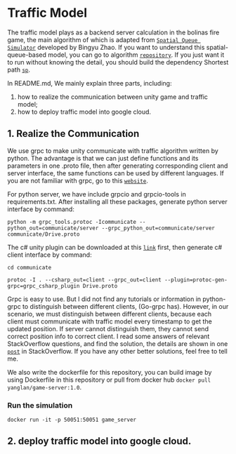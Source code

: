 # Traffic Model

The traffic model plays as a backend server calculation in the bolinas fire game, the main algorithm of which is adapted
from [`Spatial Queue Simulator`](https://github.com/cb-cities/spatial_queue) developed by Bingyu Zhao. If you want to understand
this spatial-queue-based model, you can go to algorithm [`repository`](https://github.com/cb-cities/spatial_queue). If you just want
it to run without knowing the detail, you should build the dependency Shortest path [`sp`](https://github.com/cb-cities/sp).


In README.md, We mainly explain three parts, including:

1. how to realize the communication between unity game and traffic model;
2. how to deploy traffic model into google cloud.

## 1. Realize the Communication

We use grpc to make unity communicate with traffic algorithm written by python. The advantage is that we can just define functions and its 
parameters in one .proto file, then after generating corresponding client and server interface, the same functions can 
be used by different languages. If you are not familiar with grpc, go to this [`website`](https://www.grpc.io/docs/what-is-grpc/).


For python server, we have include grpcio and grpcio-tools in requirements.txt. After installing all these packages, generate python
server interface by command:

`python -m grpc_tools.protoc -Icommunicate --python_out=communicate/server --grpc_python_out=communicate/server communicate/Drive.proto`

The c# unity plugin can be downloaded at this [`link`](https://intl.cloud.tencent.com/document/product/1055/39057#test) first, then generate c# client interface by command:

`cd communicate`

`protoc -I . --csharp_out=client --grpc_out=client --plugin=protoc-gen-grpc=grpc_csharp_plugin Drive.proto`

Grpc is easy to use. But I did not find any tutorials or information in python-grpc to distinguish between 
different clients, (Go-grpc has). However, in our scenario, we must distinguish between different clients, because 
each client must communicate with traffic model every timestamp to get the updated position. If server cannot distinguish 
them, they cannot send correct position info to correct client. I read some answers of relevant StackOverflow questions, and 
find the solution, the details are shown in one
[`post`](https://stackoverflow.com/questions/70044862/how-to-make-each-client-get-their-state-if-there-is-class-instance-in-grpc-pytho) 
in StackOverflow. If you have any other better solutions, feel free to tell me.

We also write the dockerfile for this repository, you can build image by using Dockerfile in this repository or pull from docker hub
`docker pull yanglan/game-server:1.0`.

### Run the simulation

`docker run -it -p 50051:50051 game_server`

## 2. deploy traffic model into google cloud.

